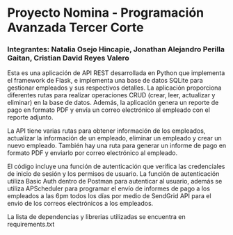 # Proyecto Nomina - Programación Avanzada Tercer Corte

### **Integrantes: Natalia Osejo Hincapie, Jonathan Alejandro Perilla Gaitan, Cristian David Reyes Valero**

Esta es una aplicación de API REST desarrollada en Python que implementa el framework de Flask, e implementa una base de datos SQLite para gestionar empleados y sus respectivos detalles. 
La aplicación proporciona diferentes rutas para realizar operaciones CRUD (crear, leer, actualizar y eliminar) en la base de datos. Además, la aplicación genera un reporte de pago en formato PDF y envía un correo electrónico al empleado con el reporte adjunto.

La API tiene varias rutas para obtener información de los empleados, actualizar la información de un empleado, eliminar un empleado y crear un nuevo empleado. También hay una ruta para generar un informe de pago en formato PDF y enviarlo por correo electrónico al empleado.

El código incluye una función de autenticación que verifica las credenciales de inicio de sesión y los permisos de usuario. La función de autenticación utiliza Basic Auth dentro de Postman para autenticar al usuario, además se utiliza APScheduler para programar el envío de informes de pago a los empleados a las 6pm todos los días por medio de SendGrid API para el envio de los correos electrónicos a los empleados.

La lista de dependencias y librerias utilizadas se encuentra en requirements.txt

